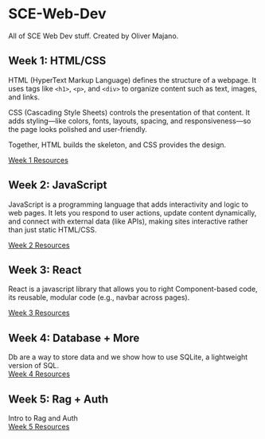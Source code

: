 # SCE-Web-Dev

All of SCE Web Dev stuff. Created by Oliver Majano.

## Week 1: HTML/CSS

HTML (HyperText Markup Language) defines the structure of a webpage. It uses tags like `<h1>`, `<p>`, and `<div>` to organize content such as text, images, and links.

CSS (Cascading Style Sheets) controls the presentation of that content. It adds styling—like colors, fonts, layouts, spacing, and responsiveness—so the page looks polished and user-friendly.

Together, HTML builds the skeleton, and CSS provides the design.

[Week 1 Resources](https://github.com/iOliver678/SCE-Web-Dev/tree/main/week1)

## Week 2: JavaScript

JavaScript is a programming language that adds interactivity and logic to web pages. It lets you respond to user actions, update content dynamically, and connect with external data (like APIs), making sites interactive rather than just static HTML/CSS.

[Week 2 Resources](https://github.com/iOliver678/SCE-Web-Dev/tree/main/week2)

## Week 3: React

React is a javascript library that allows you to right Component-based code, its reusable, modular code (e.g., navbar across pages).

[Week 3 Resources](https://github.com/iOliver678/SCE-Web-Dev/tree/main/week3)

## Week 4: Database + More

Db are a way to store data and we show how to use SQLite, a lightweight version of SQL.
<br>
[Week 4 Resources](https://github.com/iOliver678/SCE-Web-Dev/tree/main/week4)

## Week 5: Rag + Auth

Intro to Rag and Auth
<br>
[Week 5 Resources]()
